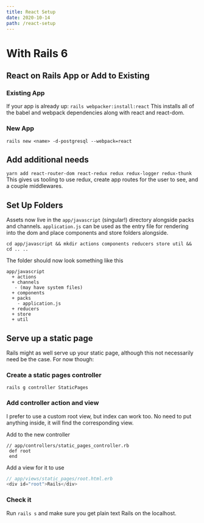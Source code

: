 ```yaml
---
title: React Setup
date: 2020-10-14
path: /react-setup
---
```


# With Rails 6

## React on Rails App or Add to Existing

### Existing App

If your app is already up:
`rails webpacker:install:react`
This installs all of the babel and webpack dependencies along with react and react-dom.

### New App

`rails new <name> -d-postgresql --webpack=react`

## Add additional needs

`yarn add react-router-dom react-redux redux redux-logger redux-thunk`
This gives us tooling to use redux, create app routes for the user to see, and a couple middlewares.

## Set Up Folders

Assets now live in the `app/javascript` (singular!) directory alongside packs and channels. `application.js` can be used as the entry file for rendering into the dom and place components and store folders alongside.

```
cd app/javascript && mkdir actions components reducers store util && cd .. ..
```

The folder should now look something like this

```
app/javascript
  + actions
  + channels
   - (may have system files)
  + components
  + packs
    - application.js
  + reducers
  + store
  + util
```

## Serve up a static page

Rails might as well serve up your static page, although this not necessarily need be the case. For now though:

### Create a static pages controller

`rails g controller StaticPages`

### Add controller action and view

I prefer to use a custom root view, but index can work too. No need to put anything inside, it will find the corresponding view.

Add to the new controller

```ru
// app/controllers/static_pages_controller.rb
 def root
 end
```

Add a view for it to use

```js
// app/views/static_pages/root.html.erb
<div id="root">Rails</div>
```

### Check it

Run `rails s` and make sure you get plain text Rails on the localhost.

